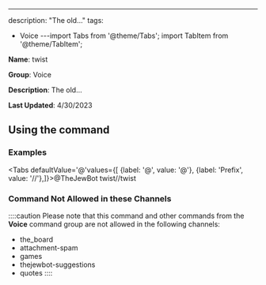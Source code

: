 ---
description: "The old..."
tags:
  - Voice
---import Tabs from '@theme/Tabs';
import TabItem from '@theme/TabItem';

**Name**: twist

**Group**: Voice

**Description**: The old...

**Last Updated**: 4/30/2023

## Using the command

### Examples
<Tabs defaultValue='@'values={[ {label: '@', value: '@'}, {label: 'Prefix', value: '//'},]}><TabItem value='@'>@TheJewBot twist</TabItem><TabItem value='//'>//twist</TabItem></Tabs>

### Command Not Allowed in these Channels
::::caution Please note that this command and other commands from the **Voice** command group are not allowed in the following channels:
- the_board
- attachment-spam
- games
- thejewbot-suggestions
- quotes
::::